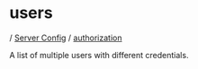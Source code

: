 # users

/ [Server Config](../../README.md) / [authorization](../README.md) 

A list of multiple users with different credentials.

